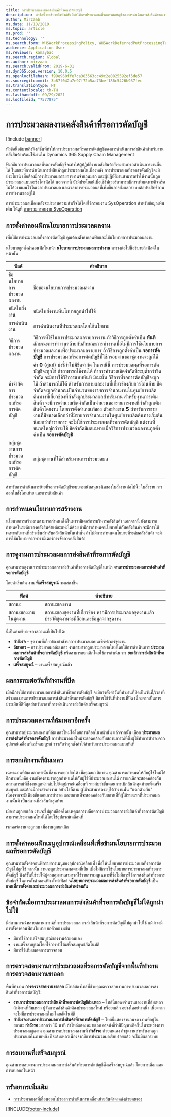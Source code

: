```yaml
---
title: การประมวลผลงานคลังสินค้าที่รอการตัดบัญชี
description: หัวข้อนี้จะอธิบายถึงฟังก์ชันที่ทำให้การประมวลผลที่รอการตัดบัญชีของการดำเนินการส่งสินค้าของงานคลังสินค้าพร้อมใช้งานใน Dynamics 365 Supply Chain Management
author: Mirzaab
ms.date: 11/18/2019
ms.topic: article
ms.prod: ''
ms.technology: ''
ms.search.form: WHSWorkProcessingPolicy, WHSWorkDeferredPutProcessingTask
audience: Application User
ms.reviewer: kamaybac
ms.search.region: Global
ms.author: mirzaab
ms.search.validFrom: 2019-6-31
ms.dyn365.ops.version: 10.0.5
ms.openlocfilehash: f99e960ffe7ca383563cc49c2e0825592ef5de57
ms.sourcegitcommit: 3b87f042a7e97f72b5aa73bef186c5426b937fec
ms.translationtype: HT
ms.contentlocale: th-TH
ms.lasthandoff: 09/29/2021
ms.locfileid: "7577875"
---
```

# <a name="deferred-processing-of-warehouse-work"></a>การประมวลผลงานคลังสินค้าที่รอการตัดบัญชี

[!include [banner](../includes/banner.md)]

หัวข้อนี้อธิบายถึงฟังก์ชันที่ทำให้การประมวลผลที่รอการตัดบัญชีของการดำเนินการส่งสินค้าสำหรับงานคลังสินค้าพร้อมใช้งานใน Dynamics 365 Supply Chain Management

ฟังก์ชันการประมวลผลที่รอการตัดบัญชีจะทำให้ผู้ปฏิบัติงานคลังสินค้ายังคงสามารถดำเนินการงานอื่นได้ ในขณะที่การดำเนินการส่งสินค้าถูกประมวลผลในเบื้องหลัง การประมวลผลที่รอการตัดบัญชีจะมีประโยชน์ เมื่อต้องมีการประมวลผลรายการงานจำนวนมาก และผู้ปฏิบัติงานสามารถทำให้งานนั้นถูกประมวลผลแบบอะซิงโครนัสได้ นอกจากนี้ ยังมีประโยชน์เมื่อเซิร์ฟเวอร์สามารถมีการเพิ่มเฉพาะกิจหรือไม่ได้วางแผนไว้ในเวลาประมวลผล และเวลาการประมวลผลที่เพิ่มขึ้นอาจส่งผลกระทบต่อประสิทธิภาพการทำงานของผู้ใช้

การประมวลผลเบื้องหลังจะประสบความสำเร็จได้โดยใช้กรอบงาน SysOperation สำหรับข้อมูลเพิ่มเติม ให้ดูที่ [ภาพรวมกรอบงาน SysOperation](/dynamicsax-2012/developer/sysoperation-framework-overview)

## <a name="configuring-the-work-processing-policies"></a>การตั้งค่าคอนฟิกนโยบายการประมวลผลงาน

เพื่อใช้การประมวลผลที่รอการตัดบัญชี คุณต้องตั้งค่าคอนฟิกและใช้นโยบายการประมวลผลงาน

นโยบายถูกตั้งค่าคอนฟิกในหน้า **นโยบายการประมวลผลการทำงาน** ตารางต่อไปนี้อธิบายถึงฟิลด์ในหน้านั้น

| ฟิลด์                           | คำอธิบาย |
|---------------------------------|-------------|
| ชื่อนโยบายการประมวลผลงาน     | ชื่อของนโยบายการประมวลผลงาน |
| ชนิดใบสั่งงาน                 | ชนิดใบสั่งงานที่นโยบายถูกนำไปใช้ |
| การดำเนินงาน                       | การดำเนินงานที่ประมวลผลโดยใช้นโยบาย |
| วิธีการประมวลผลงาน          | วิธีการที่ใช้ในการประมวลผลรายการงาน ถ้าวิธีการถูกตั้งค่าเป็น **ทันที** ลักษณะการทำงานคล้ายกับลักษณะการทำงานเมื่อไม่มีการใช้นโยบายการประมวลผลงานเพื่อประมวลผลรายการ ถ้าวิธีการถูกตั้งค่าเป็น **รอการตัดบัญชี** การประมวลผลที่รอการตัดบัญชีที่ใช้กรอบงานของชุดงานจะถูกใช้ |
| ค่าจำกัดการประมวลผลที่รอการตัดบัญชี   | ค่า **0** (ศูนย์) บ่งชี้ว่าไม่มีขีดจำกัด ในกรณีนี้ การประมวลผลที่รอการตัดบัญชีจะถูกใช้ ถ้าสามารถใช้งานได้ ถ้าการคำนวณขีดจำกัดที่ระบุต่ำกว่าขีดจำกัด จะมีการใช้วิธีการแบบทันที มิฉะนั้น วิธีการที่รอการตัดบัญชีจะถูกใช้ ถ้าสามารถใช้ได้ สำหรับการขายและงานที่เกี่ยวข้องกับการโอนย้าย ขีดจำกัดจะถูกคำนวณเป็นจำนวนของรายการจำนวนงานในศูนย์การผลิตต้นทางที่เกี่ยวข้องที่กำลังถูกประมวลผลสำหรับงาน สำหรับงานการเติมสินค้า จะมีการคำนวณขีดจำกัดเป็นจำนวนของรายการงานที่กำลังถูกเติมสินค้าโดยงาน โดยการตั้งค่าเกณฑ์ของ ตัวอย่างเช่น **5** สำหรับการขาย งานที่มีขนาดเล็กกว่าที่มีรายการจำนวนงานในศูนย์การผลิตต้นทางเริ่มต้นน้อยกว่าห้ารายการ จะไม่ใช้การประมวลผลที่รอการตัดบัญชี แต่งานที่ขนาดใหญ่กว่าจะใช้ ขีดจำกัดมีผลเฉพาะเมื่อวิธีการประมวลผลงานถูกตั้งค่าเป็น **รอการตัดบัญชี** |
| กลุ่มชุดงานการประมวลผลที่รอการตัดบัญชี |กลุ่มชุดงานที่ใช้สำหรับงานการประมวลผล |

สำหรับการดำเนินการย้ายที่รอการตัดบัญชีระบบจะสนับสนุนชนิดของใบสั่งงานต่อไปนี้: ใบสั่งขาย การออกใบสั่งโอนย้าย และการเติมสินค้า

## <a name="assigning-the-work-creation-policy"></a>การกำหนดนโยบายการสร้างงาน

นโยบายการสร้างงานสามารถกำหนดได้ในพารามิเตอร์การบริหารคลังสินค้า นอกจากนี้ ยังสามารถกำหนดในระดับของคลังสินค้าแต่ละแห่งได้ด้วย ถ้ามีการกำหนดนโยบายให้กับคลังสินค้า จะมีการใช้เฉพาะกับงานที่สร้างขึ้นสำหรับคลังสินค้านั้นเท่านั้น ถ้าไม่มีการกำหนดนโยบายที่ระดับคลังสินค้า จะมีการใช้นโยบายจากพารามิเตอร์การจัดการคลังสินค้า

## <a name="viewing-the-deferred-put-processing-tasks"></a>การดูงานการประมวลผลการส่งสินค้าที่รอการตัดบัญชี

คุณสามารถดูงานการประมวลผลการส่งสินค้าที่รอการตัดบัญชีในหน้า **งานการประมวลผลการส่งสินค้าที่รอการตัดบัญชี**

โดยค่าเริ่มต้น งาน **ที่เสร็จสมบูรณ์** จะแสดงขึ้น

| ฟิลด์            | คำอธิบาย |
|------------------|-------------|
| สถานะ           | สถานะของงาน |
| สถานะของงานในชุดงาน | สถานะของชุดงานที่เกี่ยวข้อง หากมีการประมวลผลชุดงานแล้ว ประวัติชุดงานจะมีล็อกและข้อมูลจากชุดงาน |

นี่เป็นคำอธิบายของสถานะที่เป็นไปได้:

- **กำลังรอ** – ชุดงานที่เกี่ยวข้องกำลังรอการประมวลผลบนเซิร์ฟเวอร์ชุดงาน
- **ล้มเหลว** – การประมวลผลล้มเหลว งานสามารถถูกประมวลผลใหม่โดยใช้การดำเนินการ **ประมวลผลการส่งสินค้าที่รอการตัดบัญชี** หรือสามารถยกเลิกโดยใช้การดำเนินการ **ยกเลิกการส่งสินค้าที่รอการตัดบัญชี**
- **เสร็จสมบูรณ์** – งานเสร็จสมบูรณ์แล้ว

## <a name="impact-on-closed-work-dates"></a>ผลกระทบต่อวันที่ทำงานที่ปิด

เมื่อมีการใช้การประมวลผลการส่งสินค้าที่รอการตัดบัญชี จะมีการตั้งค่าวันที่ทำงานที่ปิดเป็นวันที่/เวลาที่สร้างของงานการประมวลผลการส่งสินค้าที่รอการตัดบัญชี มีการใช้วันที่ทำงานที่ปิด เนื่องจากเป็นการประเมินที่ดีที่สุดสำหรับเวลาที่การดำเนินการส่งสินค้าเสร็จสมบูรณ์

## <a name="reprocessing-a-failed-task"></a>การประมวลผลงานที่ล้มเหลวอีกครั้ง

คุณสามารถประมวลผลงานที่ล้มเหลวใหม่ได้โดยการเลือกในหน้านั้น แล้วจากนั้น เลือก **ประมวลผลการส่งสินค้าที่รอการตัดบัญชี** การประมวลผลใหม่จะสอดคล้องกับสถานการณ์ที่ซึ่งผู้ใช้ทำการสำรองจากอุปกรณ์เคลื่อนที่เสร็จสมบูรณ์ ราวกับว่าถูกตั้งค่าไว้สำหรับการประมวลผลแบบทันที

## <a name="canceling-failed-tasks"></a>การยกเลิกงานที่ล้มเหลว

เฉพาะงานที่ล้มเหลวเท่านั้นที่สามารถยกเลิกได้ เมื่อคุณยกเลิกงาน คุณสามารถกำหนดให้กับผู้ใช้ใหม่ได้ อีกทางหนึ่งคือ งานยังคงสามารถถูกกำหนดให้กับผู้ใช้ที่ประมวลผลงานได้ การยกเลิกจะสอดคล้องกับสถานการณ์ที่ซึ่งงานถูกนำกลับไปยังอุปกรณ์เคลื่อนที่ ราวกับว่าขั้นตอนการเบิกสินค้าสุดท้ายเพิ่งเสร็จสมบูรณ์ และต้องมีการสำรองงาน อย่างไรก็ตาม ผู้ใช้จะสามารถระบุได้ว่างานนั้น "แตกต่างกัน" เนื่องจากจะมีเพียงขั้นตอนการสำรอง และสถานที่จะสอดคล้องกับสถานที่ที่ผู้ใช้รายแรกที่ประมวลผลงานนั้นมี เป็นสถานที่ส่งสินค้าสุดท้าย

เมื่องานถูกยกเลิก งานจะไม่ถูกบล็อคโดยเหตุผลการบล็อคการประมวลผลการส่งสินค้าที่รอการตัดบัญชี สามารถประมวลผลใหม่ได้โดยใช้อุปกรณ์เคลื่อนที่

เรกคอร์ดงานจะถูกลบ เมื่องานถูกยกเลิก

## <a name="configuring-the-mobile-device-menu-to-skip-the-deferred-processing-policy"></a>การตั้งค่าคอนฟิกเมนูอุปกรณ์เคลื่อนที่เพื่อข้ามนโยบายการประมวลผลที่รอการตัดบัญชี

คุณสามารถตั้งค่าคอนฟิกรายการเมนูของอุปกรณ์เคลื่อนที่ เพื่อให้นโยบายการประมวลผลที่รอการตัดบัญชีไม่ถูกใช้ จากนั้น งานจะถูกประมวลผลตามที่เป็น เมื่อไม่มีการใช้นโยบายการประมวลผลที่รอการตัดบัญชี ฟังก์ชันนี้ช่วยให้ผู้ควบคุมงานสามารถใช้รายการเมนูเฉพาะที่ซึ่งไม่มีการใช้การส่งสินค้าที่รอการตัดบัญชี ในการตั้งค่าคอนฟิก ตั้งค่าฟิลด์ **นโยบายการประมวลผลการส่งสินค้าที่รอการตัดบัญชี** เป็น **แทนที่การตั้งค่าและประมวลผลการส่งสินค้าพร้อมกัน** 

## <a name="restrictions-when-the-deferred-put-processing-isnt-applied"></a>ข้อจำกัดเมื่อการประมวลผลการส่งสินค้าที่รอการตัดบัญชีไม่ได้ถูกนำไปใช้

มีสถานการณ์หลายสถานการณ์ที่การประมวลผลการส่งสินค้าที่รอการตัดบัญชีไม่ถูกนำไปใช้ แม้ว่าจะมีการตั้งค่าคอนฟิกนโยบาย ยกตัวอย่างเช่น

- มีการใช้การเสร็จสมบูรณ์ของงานด้วยตนเอง
- งานเสร็จสมบูรณ์โดยใช้การทำให้เสร็จสมบูรณ์อัตโนมัติ
- มีการใช้เท็มเพลตการตรวจสอบ


## <a name="monitoring-the-deferred-processing-tasks-from-the-outbound-work-monitoring-workspace"></a>การตรวจสอบงานการประมวลผลที่รอการตัดบัญชีจากพื้นที่ทำงานการตรวจสอบงานขาออก

พื้นที่ทำงาน **การตรวจสอบงานขาออก** มีไทล์สองไทล์ที่ช่วยคุณตรวจสอบงานการประมวลผลการส่งสินค้าที่รอการตัดบัญชี:

- **งานการประมวลผลการส่งสินค้าที่รอการตัดบัญชีล้มเหลว** – ไทล์นี้แสดงจำนวนของงานที่ล้มเหลว ถ้ามีงานที่ล้มเหลว ผู้จัดการคลังสินค้าต้องประมวลผลใหม่ หรือยกเลิก อย่างใดอย่างหนึ่ง เนื่องจากจะไม่มีการประมวลผลใหม่โดยอัตโนมัติ
- **กำลังรองานการประมวลผลการส่งสินค้าที่รอการตัดบัญชี** – ไทล์นี้แสดงจำนวนของงานที่อยู่ในสถานะ **กำลังรอ** มากกว่า 10 นาที ถ้าไทล์แสดงหมายเลข อาจบ่งชี้ว่ามีปัญหาเกิดขึ้นในระหว่างการประมวลผลชุดงาน คุณสามารถประมวลผลงานที่ **กำลังรอ** ด้วยตนเอง ถ้าชุดงานสำหรับงานถูกประมวลผลในภายหลัง ก็จะล้มเหลวเนื่องจากมีการประมวลผลเรียบร้อยแล้ว จะไม่มีผลกระทบ

## <a name="deleting-completed-tasks"></a>การลบงานที่เสร็จสมบูรณ์

คุณสามารถลบงานการประมวลผลการส่งสินค้าที่รอการตัดบัญชีซึ่งเสร็จสมบูรณ์แล้ว โดยการเลือกและการลบออกในหน้า

## <a name="additional-resources"></a>ทรัพยากรเพิ่มเติม

- [การประมวลผลที่เลื่อนออกไปของการดำเนินการเคลื่อนย้ายสินค้าคงคลังด้วยตนเอง](deferred-processing-manual-inventory-movement.md)

[!INCLUDE[footer-include](../../includes/footer-banner.md)]